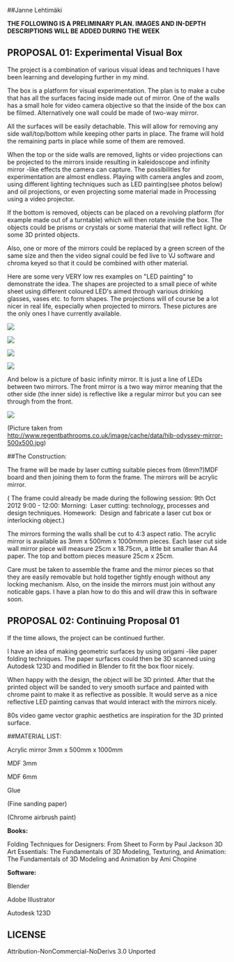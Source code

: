 ##Janne Lehtimäki

__THE FOLLOWING IS A PRELIMINARY PLAN. IMAGES AND IN-DEPTH DESCRIPTIONS WILL BE ADDED DURING THE WEEK__

## PROPOSAL 01: Experimental Visual Box

The project is a combination of various visual ideas and techniques I have been learning and developing further in my mind.

The box is a platform for visual experimentation. The plan is to make a cube that has all the surfaces facing inside made out of mirror. One of the walls has a small hole for video camera objective so that the inside of the box can be filmed. Alternatively one wall could be made of two-way mirror.

All the surfaces will be easily detachable. This will allow for removing any side wall/top/bottom while keeping other parts in place. The frame will hold the remaining parts in place while some of them are removed.

When the top or the side walls are removed, lights or video projections can be projected to the mirrors inside resulting in kaleidoscope and infinity mirror -like effects the camera can capture. 
The possibilities for experimentation are almost endless. Playing with camera angles and zoom, using different lighting techniques such as LED painting(see photos below) and oil projections, or even projecting some material made in Processing using a video projector. 

If the bottom is removed, objects can be placed on a revolving platform (for example made out of a turntable) which will then rotate inside the box. The objects could be prisms or crystals or some material that will reflect light. Or some 3D printed objects.

Also, one or more of the mirrors could be replaced by a green screen of the same size and then the video signal could be fed live to VJ software and chroma keyed so that it could be combined with other material.

Here are some very VERY low res examples on "LED painting" to demonstrate the idea. The shapes are projected to a small piece of white sheet using different coloured LED's aimed through various drinking glasses, vases etc. to form shapes. The projections will of course be a lot nicer in real life, especially when projected to mirrors. These pictures are the only ones I have currently available.

![](http://i.imgur.com/L0W1z.jpg)

![](http://i.imgur.com/9lbYD.jpg)

![](http://i.imgur.com/9ybRa.jpg)

![](http://i.imgur.com/qzN0I.jpg)

And below is a picture of basic infinity mirror. It is just a line of LEDs between two mirrors. The front mirror is a two way mirror meaning that the other side (the inner side) is reflective like a regular mirror but you can see through from the front.

![](http://www.regentbathrooms.co.uk/image/cache/data/hib-odyssey-mirror-500x500.jpg)

(Picture taken from http://www.regentbathrooms.co.uk/image/cache/data/hib-odyssey-mirror-500x500.jpg)

##The Construction:

The frame will be made by laser cutting suitable pieces from (6mm?)MDF board and then joining them to form the frame. The mirrors will be acrylic mirror.

( The frame could already be made during the following session: 9th Oct 2012 9:00 - 12:00: Morning:  Laser cutting: technology, processes and design techniques.
Homework:  Design and fabricate a laser cut box or interlocking object.)

The mirrors forming the walls shall be cut to 4:3 aspect ratio. The acrylic mirror is available as 3mm x 500mm x 1000mmm pieces. Each laser cut side wall mirror piece will measure 25cm x 18.75cm, a little bit smaller than A4 paper. The top and bottom pieces measure 25cm x 25cm.

Care must be taken to assemble the frame and the mirror pieces so that they are easily removable but hold together tightly enough without any locking mechanism. Also, on the inside the mirrors must join without any noticable gaps. I have a plan how to do this and will draw this in software soon.

## PROPOSAL 02: Continuing Proposal 01

If the time allows, the project can be continued further.

I have an idea of making geometric surfaces by using origami -like paper folding techniques. The paper surfaces could then be 3D scanned using Autodesk 123D and modified in Blender to fit the box floor nicely. 

When happy with the design, the object will be 3D printed. After that the printed object will be sanded to very smooth surface and painted with chrome paint to make it as reflective as possible. It would serve as a nice reflective LED painting canvas that would interact with the mirrors nicely.

80s video game vector graphic aesthetics are inspiration for the 3D printed surface.

##MATERIAL LIST:

Acrylic mirror 3mm x 500mm x 1000mm

MDF 3mm

MDF 6mm

Glue

(Fine sanding paper)

(Chrome airbrush paint)

__Books:__

Folding Techniques for Designers: From Sheet to Form by Paul Jackson
3D Art Essentials: The Fundamentals of 3D Modeling, Texturing, and Animation: The Fundamentals of 3D Modeling and Animation by Ami Chopine

__Software:__

Blender

Adobe Illustrator

Autodesk 123D


## LICENSE
Attribution-NonCommercial-NoDerivs 3.0 Unported